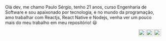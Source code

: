 Olá dev, me chamo Paulo Sérgio, tenho 21 anos, curso Engenharia de Software e sou apaixonado por tecnologia, e no mundo da programação, amo trabalhar com Reactjs, React Native e Nodejs, venha ver um pouco mais do meu trabalho em meu repositório! :smiley:

<!--
**PauloSanches12/PauloSanches12** is a ✨ _special_ ✨ repository because its `README.md` (this file) appears on your GitHub profile.

Here are some ideas to get you started:

- 🔭 I’m currently working on ...
- 🌱 I’m currently learning ...
- 👯 I’m looking to collaborate on ...
- 🤔 I’m looking for help with ...
- 💬 Ask me about ...
- 📫 How to reach me: ...
- 😄 Pronouns: ...
- ⚡ Fun fact: ...
-->
<a target="_blank" href="https://www.linkedin.com/in/paulo-s%C3%A9rgio-21aa631a3/">
  <img align="right" alt="LinkdeIN" width="22px" src="https://cdn.jsdelivr.net/npm/simple-icons@v3/icons/linkedin.svg" />
</a>
<a target="_blank" href="https://api.whatsapp.com/send?phone=5563999150534">
  <img align="right" alt="Whatsapp" width="22px" src="https://cdn.jsdelivr.net/npm/simple-icons@v3/icons/whatsapp.svg" />
</a>
<a target="_blank" href="mailto:paulo_sanches2012@hotmail.com">
  <img align="right" alt="Gmail" width="22px" src="https://cdn.jsdelivr.net/npm/simple-icons@v3/icons/gmail.svg" />
</a>
